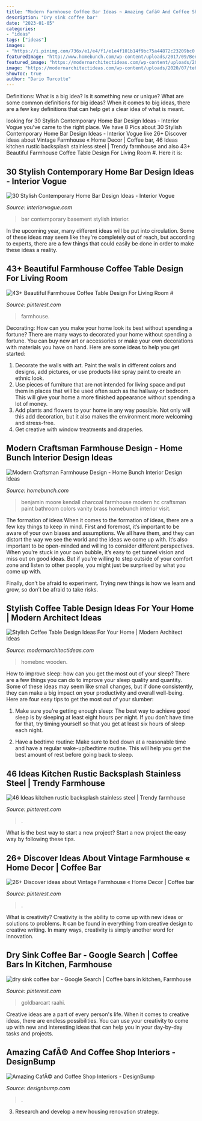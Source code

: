 ```yaml
---
title: "Modern Farmhouse Coffee Bar Ideas ~ Amazing Cafã© And Coffee Shop Interiors"
description: "Dry sink coffee bar"
date: "2023-01-05"
categories:
- "ideas"
tags: ["ideas"]
images:
- "https://i.pinimg.com/736x/e1/e4/f1/e1e4f101b14f9bc75a44872c23209bc0.jpg"
featuredImage: "http://www.homebunch.com/wp-content/uploads/2017/09/Benjamin-Moore-Paint-Colors.-Benjamin-Moore-Kendall-Charcoal-HC-166.-Benjamin-Moore-Kendall-Charcoal-HC-166-BenjaminMooreKendallCharcoalHC166-BenjaminMooreKendallCharcoal-HC166-KendallCharcoal.jpg"
featured_image: "https://modernarchitectideas.com/wp-content/uploads/2020/07/tebal-6-1.jpg"
image: "https://modernarchitectideas.com/wp-content/uploads/2020/07/tebal-6-1.jpg"
ShowToc: true
author: "Dario Turcotte"
---
```



Definitions: What is a big idea? Is it something new or unique? What are some common definitions for big ideas?
When it comes to big ideas, there are a few key definitions that can help get a clear idea of what is meant.

	

		
looking for 30 Stylish Contemporary Home Bar Design Ideas - Interior Vogue you've came to the right place. We have 8 Pics about 30 Stylish Contemporary Home Bar Design Ideas - Interior Vogue like 26+ Discover ideas about Vintage Farmhouse « Home Decor | Coffee bar, 46 Ideas kitchen rustic backsplash stainless steel | Trendy farmhouse and also 43+ Beautiful Farmhouse Coffee Table Design For Living Room #. Here it is:
		
    
## 30 Stylish Contemporary Home Bar Design Ideas - Interior Vogue

<img loading=lazy src="http://interiorvogue.com/wp-content/uploads/2016/09/Contemporary-Basement-Bar-Ideas.jpg" onerror="this.onerror=null;this.src='https://tse2.mm.bing.net/th?id=OIP.LwiqjJPLpLR96RlEsHa4lgHaLH&amp;pid=15.1';" alt="30 Stylish Contemporary Home Bar Design Ideas - Interior Vogue">

_Source: interiorvogue.com_

>bar contemporary basement stylish interior. 

	

In the upcoming year, many different ideas will be put into circulation. Some of these ideas may seem like they're completely out of reach, but according to experts, there are a few things that could easily be done in order to make these ideas a reality.

    
## 43+ Beautiful Farmhouse Coffee Table Design For Living Room #

<img loading=lazy src="https://i.pinimg.com/736x/e1/e4/f1/e1e4f101b14f9bc75a44872c23209bc0.jpg" onerror="this.onerror=null;this.src='https://tse2.mm.bing.net/th?id=OIP.inZPryD8MJIdKfbWKLvnIwHaJ4&amp;pid=15.1';" alt="43+ Beautiful Farmhouse Coffee Table Design For Living Room #">

_Source: pinterest.com_

>farmhouse. 

	

Decorating: How can you make your home look its best without spending a fortune?
There are many ways to decorated your home without spending a fortune. You can buy new art or accessories or make your own decorations with materials you have on hand. Here are some ideas to help you get started: 
1. Decorate the walls with art. Paint the walls in different colors and designs, add pictures, or use products like spray paint to create an ethnic look. 
2. Use pieces of furniture that are not intended for living space and put them in places that will be used often such as the hallway or bedroom. This will give your home a more finished appearance without spending a lot of money. 
3. Add plants and flowers to your home in any way possible. Not only will this add decoration, but it also makes the environment more welcoming and stress-free. 
4. Get creative with window treatments and draperies.

    
## Modern Craftsman Farmhouse Design - Home Bunch Interior Design Ideas

<img loading=lazy src="http://www.homebunch.com/wp-content/uploads/2017/09/Benjamin-Moore-Paint-Colors.-Benjamin-Moore-Kendall-Charcoal-HC-166.-Benjamin-Moore-Kendall-Charcoal-HC-166-BenjaminMooreKendallCharcoalHC166-BenjaminMooreKendallCharcoal-HC166-KendallCharcoal.jpg" onerror="this.onerror=null;this.src='https://tse3.mm.bing.net/th?id=OIP.WeZb3OaY1i0n4R6bWSTn4gHaLH&amp;pid=15.1';" alt="Modern Craftsman Farmhouse Design - Home Bunch Interior Design Ideas">

_Source: homebunch.com_

>benjamin moore kendall charcoal farmhouse modern hc craftsman paint bathroom colors vanity brass homebunch interior visit. 

	

The formation of ideas
When it comes to the formation of ideas, there are a few key things to keep in mind. First and foremost, it’s important to be aware of your own biases and assumptions. We all have them, and they can distort the way we see the world and the ideas we come up with.
It’s also important to be open-minded and willing to consider different perspectives. When you’re stuck in your own bubble, it’s easy to get tunnel vision and miss out on good ideas. But if you’re willing to step outside of your comfort zone and listen to other people, you might just be surprised by what you come up with.

Finally, don’t be afraid to experiment. Trying new things is how we learn and grow, so don’t be afraid to take risks.

    
## Stylish Coffee Table Design Ideas For Your Home | Modern Architect Ideas

<img loading=lazy src="https://modernarchitectideas.com/wp-content/uploads/2020/07/tebal-6-1.jpg" onerror="this.onerror=null;this.src='https://tse3.mm.bing.net/th?id=OIP.Jb6ZFV1Tem0kfkzDZ0z3DwHaHa&amp;pid=15.1';" alt="Stylish Coffee Table Design Ideas For Your Home | Modern Architect Ideas">

_Source: modernarchitectideas.com_

>homebnc wooden. 

	

How to improve sleep: how can you get the most out of your sleep?
There are a few things you can do to improve your sleep quality and quantity. Some of these ideas may seem like small changes, but if done consistently, they can make a big impact on your productivity and overall well-being. Here are four easy tips to get the most out of your slumber: 
1. Make sure you’re getting enough sleep: The best way to achieve good sleep is by sleeping at least eight hours per night. If you don’t have time for that, try timing yourself so that you get at least six hours of sleep each night. 

2. Have a bedtime routine: Make sure to bed down at a reasonable time and have a regular wake-up/bedtime routine. This will help you get the best amount of rest before going back to sleep. 


    
## 46 Ideas Kitchen Rustic Backsplash Stainless Steel | Trendy Farmhouse

<img loading=lazy src="https://i.pinimg.com/736x/ca/29/33/ca29337a59dfdeda4e6f17e4b48cf187.jpg" onerror="this.onerror=null;this.src='https://tse4.mm.bing.net/th?id=OIP.6pnGB-6Ir4SDjzesZ9MJKAAAAA&amp;pid=15.1';" alt="46 Ideas kitchen rustic backsplash stainless steel | Trendy farmhouse">

_Source: pinterest.com_

>. 

	

What is the best way to start a new project?
Start a new project the easy way by following these tips.

    
## 26+ Discover Ideas About Vintage Farmhouse « Home Decor | Coffee Bar

<img loading=lazy src="https://i.pinimg.com/736x/0e/e7/89/0ee789c9e1860715e97d28d2d8521941.jpg" onerror="this.onerror=null;this.src='https://tse4.mm.bing.net/th?id=OIP.Prjr4itR4uH4sFDZALL6TQHaJ3&amp;pid=15.1';" alt="26+ Discover ideas about Vintage Farmhouse « Home Decor | Coffee bar">

_Source: pinterest.com_

>. 

	

What is creativity?
Creativity is the ability to come up with new ideas or solutions to problems. It can be found in everything from creative design to creative writing. In many ways, creativity is simply another word for innovation.

    
## Dry Sink Coffee Bar - Google Search | Coffee Bars In Kitchen, Farmhouse

<img loading=lazy src="https://i.pinimg.com/736x/d1/52/bc/d152bc30de43c11888e0dcb4ec50843a.jpg" onerror="this.onerror=null;this.src='https://tse1.mm.bing.net/th?id=OIP.SKU6JLg-qGGjykYJTEJb1wHaJ3&amp;pid=15.1';" alt="dry sink coffee bar - Google Search | Coffee bars in kitchen, Farmhouse">

_Source: pinterest.com_

>goldbarcart raahi. 

	

Creative ideas are a part of every person's life. When it comes to creative ideas, there are endless possibilities. You can use your creativity to come up with new and interesting ideas that can help you in your day-by-day tasks and projects. 

    
## Amazing CafÃ© And Coffee Shop Interiors - DesignBump

<img loading=lazy src="https://cdn.designbump.com/wp-content/uploads/2014/12/cafe-design-002.jpg" onerror="this.onerror=null;this.src='https://tse2.mm.bing.net/th?id=OIP.iECkh0JVBXxpQ0iuSg1GlQHaLH&amp;pid=15.1';" alt="Amazing CafÃ© and Coffee Shop Interiors - DesignBump">

_Source: designbump.com_

>. 

	

3. Research and develop a new housing renovation strategy.

